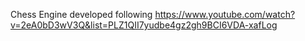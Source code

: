 Chess Engine developed following https://www.youtube.com/watch?v=2eA0bD3wV3Q&list=PLZ1QII7yudbe4gz2gh9BCI6VDA-xafLog